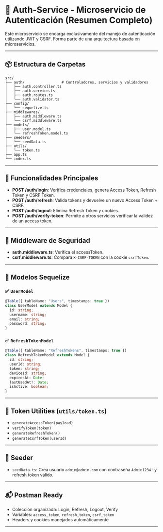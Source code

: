 
# 🔐 Auth-Service - Microservicio de Autenticación (Resumen Completo)

Este microservicio se encarga exclusivamente del manejo de autenticación utilizando JWT y CSRF. Forma parte de una arquitectura basada en microservicios.

---

## 📦 Estructura de Carpetas

```
src/
├── auth/                 # Controladores, servicios y validadores
│   ├── auth.controller.ts
│   ├── auth.service.ts
│   ├── auth.routes.ts
│   └── auth.validator.ts
├── config/
│   └── sequelize.ts
├── middlewares/
│   ├── auth.middleware.ts
│   └── csrf.middleware.ts
├── models/
│   ├── user.model.ts
│   └── refreshToken.model.ts
├── seeders/
│   └── seedData.ts
├── utils/
│   └── token.ts
├── app.ts
└── index.ts
```

---

## 🔑 Funcionalidades Principales

- **POST /auth/login**: Verifica credenciales, genera Access Token, Refresh Token y CSRF Token.
- **POST /auth/refresh**: Valida tokens y devuelve un nuevo Access Token + CSRF.
- **POST /auth/logout**: Elimina Refresh Token y cookies.
- **POST /auth/verify-token**: Permite a otros servicios verificar la validez de un access token.

---

## 🧩 Middleware de Seguridad

- **auth.middleware.ts**: Verifica el accessToken.
- **csrf.middleware.ts**: Compara `X-CSRF-TOKEN` con la cookie `csrfToken`.

---

## 🧠 Modelos Sequelize

### ✅ `UserModel`
```ts
@Table({ tableName: "Users", timestamps: true })
class UserModel extends Model {
  id: string;
  username: string;
  email: string;
  password: string;
}
```

### ✅ `RefreshTokenModel`
```ts
@Table({ tableName: "RefreshTokens", timestamps: true })
class RefreshTokenModel extends Model {
  id: string;
  userId: string;
  token: string;
  deviceId: string;
  expiresAt: Date;
  lastUsedAt?: Date;
  isActive: boolean;
}
```

---

## 🔐 Token Utilities (`utils/token.ts`)

- `generateAccessToken(payload)`
- `verifyToken(token)`
- `generateRefreshToken()`
- `generateCsrfToken(userId)`

---

## 🧪 Seeder

- `seedData.ts`: Crea usuario `admin@admin.com` con contraseña `Admin1234!` y refresh token válido.

---

## 📬 Postman Ready

- Colección organizada: Login, Refresh, Logout, Verify
- Variables: `access_token`, `refresh_token`, `csrf_token`
- Headers y cookies manejados automáticamente

---
